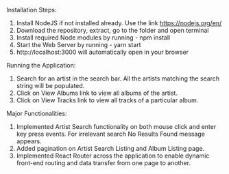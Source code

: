 Installation Steps:

1. Install NodeJS if not installed already. Use the link https://nodejs.org/en/
2. Download the repository, extract, go to the folder and open terminal
3. Install required Node modules by running - npm install
4. Start the Web Server by running - yarn start
5. http://localhost:3000 will automatically open in your browser

Running the Application:

1. Search for an artist in the search bar. All the artists matching the search string will be populated.
2. Click on View Albums link to view all albums of the artist.
3. Click on View Tracks link to view all tracks of a particular album.

Major Functionalities:

1. Implemented Artist Search functionality on both mouse click and enter key press events. For irrelevant search No Results Found message appears.
2. Added pagination on Artist Search Listing and Album Listing page.
3. Implemented React Router across the application to enable dynamic front-end routing and data transfer from one page to another.
